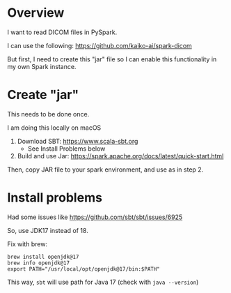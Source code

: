# Overview

I want to read DICOM files in PySpark.

I can use the following: https://github.com/kaiko-ai/spark-dicom

But first, I need to create this "jar" file so I can enable this functionality
in my own Spark instance.

# Create "jar"

This needs to be done once.

I am doing this locally on macOS

1. Download SBT: https://www.scala-sbt.org
    * See Install Problems below
2. Build and use Jar: https://spark.apache.org/docs/latest/quick-start.html

Then, copy JAR file to your spark environment, and use as in step 2.

# Install problems

Had some issues like https://github.com/sbt/sbt/issues/6925

So, use JDK17 instead of 18.

Fix with brew:

```shell
brew install openjdk@17
brew info openjdk@17
export PATH="/usr/local/opt/openjdk@17/bin:$PATH"
```

This way, `sbt` will use path for Java 17 (check with `java --version`)
